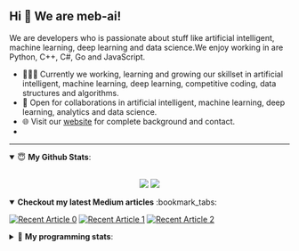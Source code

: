 ## Hi 👋 We are meb-ai! 
We are developers who is passionate about stuff like artificial intelligent, machine learning, deep learning and data science.We enjoy working in are Python, C++, C#, Go and  JavaScript.
- 👨🏽‍💻 Currently we working, learning and growing our skillset in artificial intelligent, machine learning, deep learning, competitive coding, data structures and algorithms.
- 🤝 Open for collaborations in artificial intelligent, machine learning, deep learning, analytics and data science.
- 🌐 Visit our [website](http://meb.ai/) for complete background and contact.
- 
---
<details open>
 <summary> 😇 <b>My Github Stats</b>: </summary>
<br>
<p align = "center">
  <img src = "https://github-readme-stats.vercel.app/api?username=pr2tik1&show_icons=true&theme=tokyonight&line_height=27">
  <img src = "https://github-readme-stats.vercel.app/api/top-langs/?username=pr2tik1&hide=css,java,html&theme=tokyonight">
</p>
</details>
<details open> 
 <summary><b>Checkout my latest Medium articles</b> :bookmark_tabs:</summary>
 
  <a target="_blank" href="https://github-readme-medium-recent-article.vercel.app/medium/@pratikbaitha04/0"><img src="https://github-readme-medium-recent-article.vercel.app/medium/@pratikbaitha04/0" alt="Recent Article 0"></a>
  <a target="_blank" href="https://github-readme-medium-recent-article.vercel.app/medium/@pratikbaitha04/1"><img src="https://github-readme-medium-recent-article.vercel.app/medium/@pratikbaitha04/1" alt="Recent Article 1"></a>
  <a target="_blank" href="https://github-readme-medium-recent-article.vercel.app/medium/@pratikbaitha04/2"><img src="https://github-readme-medium-recent-article.vercel.app/medium/@pratikbaitha04/2" alt="Recent Article 2"></a>

</details>

<details> 
 <summary>🤖 <b>My programming stats</b>: </summary>
<br>

<!--START_SECTION:waka-->
**I'm an Early 🐤** 

```text
🌞 Morning    103 commits    ████░░░░░░░░░░░░░░░░░░░░░   16.59% 
🌆 Daytime    210 commits    ████████░░░░░░░░░░░░░░░░░   33.82% 
🌃 Evening    230 commits    █████████░░░░░░░░░░░░░░░░   37.04% 
🌙 Night      78 commits     ███░░░░░░░░░░░░░░░░░░░░░░   12.56%

```
📅 **I'm Most Productive on Sunday** 

```text
Monday       65 commits     ██░░░░░░░░░░░░░░░░░░░░░░░   10.47% 
Tuesday      90 commits     ███░░░░░░░░░░░░░░░░░░░░░░   14.49% 
Wednesday    74 commits     ███░░░░░░░░░░░░░░░░░░░░░░   11.92% 
Thursday     100 commits    ████░░░░░░░░░░░░░░░░░░░░░   16.1% 
Friday       79 commits     ███░░░░░░░░░░░░░░░░░░░░░░   12.72% 
Saturday     93 commits     ███░░░░░░░░░░░░░░░░░░░░░░   14.98% 
Sunday       120 commits    ████░░░░░░░░░░░░░░░░░░░░░   19.32%

```


📊 **This Week I Spent My Time On** 

```text
💬 Programming Languages: 
Text                     19 mins             █████████████████████░░░░   84.25% 
HTML                     3 mins              ████░░░░░░░░░░░░░░░░░░░░░   15.75%

```

**I Mostly Code in Jupyter Notebook** 

```text
Jupyter Notebook         10 repos            █████████████████░░░░░░░░   71.43% 
C++                      2 repos             ███░░░░░░░░░░░░░░░░░░░░░░   14.29% 
HTML                     1 repos             █░░░░░░░░░░░░░░░░░░░░░░░░   7.14% 
JavaScript               1 repos             █░░░░░░░░░░░░░░░░░░░░░░░░   7.14%

```



<!--END_SECTION:waka-->

</details>
